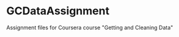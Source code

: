 GCDataAssignment
================

Assignment files for Coursera course "Getting and Cleaning Data"
